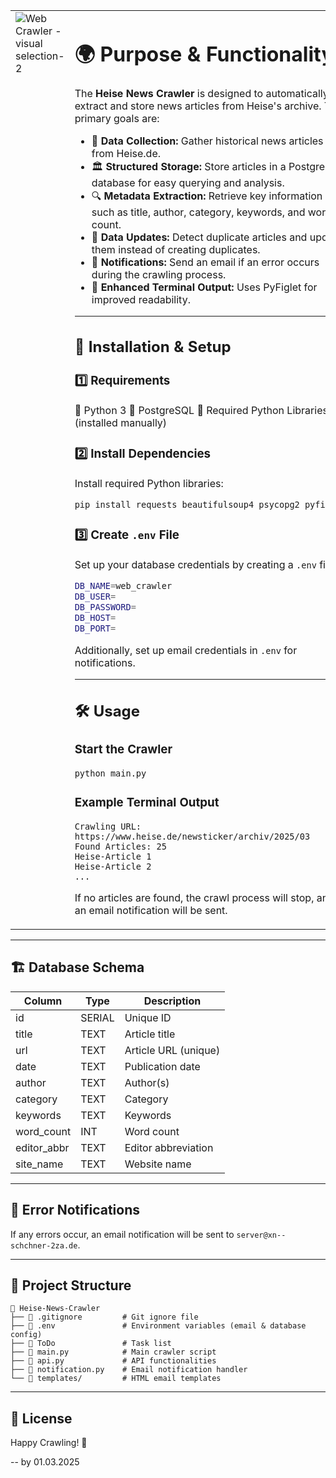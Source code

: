 <table>
  <tr>
    <!-- Linke Spalte: Bild -->
    <td style="vertical-align: top; width: 50%;">
      <img src="https://github.com/user-attachments/assets/98dc9437-12aa-4245-85c0-fac7db8973b1" alt="Web Crawler - visual selection-2" style="display: block; margin-top: 0; max-width:100%;">
    </td>
    <!-- Rechte Spalte: Text -->
    <td style="vertical-align: top; width: 50%;">

# 🌍 Purpose & Functionality

The **Heise News Crawler** is designed to automatically extract and store news articles from Heise's archive. The primary goals are:

- 📡 **Data Collection:** Gather historical news articles from Heise.de.
- 🏛 **Structured Storage:** Store articles in a PostgreSQL database for easy querying and analysis.
- 🔍 **Metadata Extraction:** Retrieve key information such as title, author, category, keywords, and word count.
- 🔄 **Data Updates:** Detect duplicate articles and update them instead of creating duplicates.
- 🔔 **Notifications:** Send an email if an error occurs during the crawling process.
- 🎨 **Enhanced Terminal Output:** Uses PyFiglet for improved readability.

---

## 🚀 Installation & Setup

### 1️⃣ Requirements

🔹 Python 3 🔹 PostgreSQL 🔹 Required Python Libraries (installed manually)

### 2️⃣ Install Dependencies

Install required Python libraries:

```sh
pip install requests beautifulsoup4 psycopg2 pyfiglet
```

### 3️⃣ Create `.env` File

Set up your database credentials by creating a `.env` file:

```sh
DB_NAME=web_crawler
DB_USER=
DB_PASSWORD=
DB_HOST=
DB_PORT=
```

Additionally, set up email credentials in `.env` for notifications.

---

## 🛠 Usage

### Start the Crawler

```sh
python main.py
```

### Example Terminal Output

```
Crawling URL: https://www.heise.de/newsticker/archiv/2025/03
Found Articles: 25
Heise-Article 1
Heise-Article 2
...
```

If no articles are found, the crawl process will stop, and an email notification will be sent.
</table>

---

## 🏗 Database Schema

| Column       | Type   | Description          |
| ------------ | ------ | -------------------- |
| id           | SERIAL | Unique ID            |
| title        | TEXT   | Article title        |
| url          | TEXT   | Article URL (unique) |
| date         | TEXT   | Publication date     |
| author       | TEXT   | Author(s)            |
| category     | TEXT   | Category             |
| keywords     | TEXT   | Keywords             |
| word\_count  | INT    | Word count           |
| editor\_abbr | TEXT   | Editor abbreviation  |
| site\_name   | TEXT   | Website name         |

---



## 📩 Error Notifications

If any errors occur, an email notification will be sent to `server@xn--schchner-2za.de`.

---

## 📂 Project Structure

```
📂 Heise-News-Crawler
├── 📄 .gitignore         # Git ignore file
├── 📄 .env               # Environment variables (email & database config)
├── 📄 ToDo               # Task list
├── 📄 main.py            # Main crawler script
├── 📄 api.py             # API functionalities
├── 📄 notification.py    # Email notification handler
└── 📂 templates/         # HTML email templates
```

---

## 📜 License
Happy Crawling! 🎉

-- by 01.03.2025

